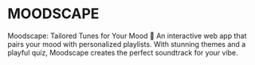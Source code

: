 # MOODSCAPE
Moodscape: Tailored Tunes for Your Mood 🎵 An interactive web app that pairs your mood with personalized playlists. With stunning themes and a playful quiz, Moodscape creates the perfect soundtrack for your vibe.
